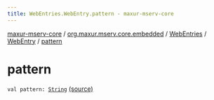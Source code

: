 ```yaml
---
title: WebEntries.WebEntry.pattern - maxur-mserv-core
---
```


[maxur-mserv-core](../../../index.html) / [org.maxur.mserv.core.embedded](../../index.html) / [WebEntries](../index.html) / [WebEntry](index.html) / [pattern](.)

# pattern

`val pattern: `[`String`](https://kotlinlang.org/api/latest/jvm/stdlib/kotlin/-string/index.html) [(source)](https://github.com/myunusov/maxur-mserv/tree/master/maxur-mserv-core/src/main/kotlin/org/maxur/mserv/core/embedded/WebEntries.kt#L15)